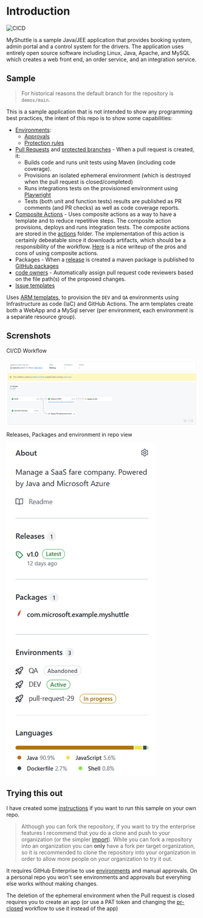 # Introduction

![CICD](https://github.com/tspascoal-demo2/MyShuttle/workflows/CICD/badge.svg)

MyShuttle is a sample Java/JEE application that provides booking system, admin portal and a control system for the drivers. The application uses entirely open source software including Linux, Java, Apache, and MySQL which creates a web front end, an order service, and an integration service.

## Sample

> For historical reasons the default branch for the repository is `demos/main`.

This is a sample application that is not intended to show any programming best practices, the intent of this repo is to show some capabilities:

- [Environments](https://docs.github.com/en/actions/deployment/environments):
  - [Approvals](https://docs.github.com/en/actions/managing-workflow-runs/reviewing-deployments)
  - [Protection rules](https://docs.github.com/en/actions/deployment/environments#environment-protection-rules)
- [Pull Requests](https://docs.github.com/en/github/collaborating-with-pull-requests/proposing-changes-to-your-work-with-pull-requests/about-pull-requests) and [protected branches](https://docs.github.com/en/repositories/configuring-branches-and-merges-in-your-repository/defining-the-mergeability-of-pull-requests/about-protected-branches#require-status-checks-before-merging) - When a pull request is created, it:
  - Builds code and runs unit tests using Maven (including code coverage).
  - Provisions an isolated ephemeral environment (which is destroyed when the pull request is closed/completed)
  - Runs integrations tests on the provisioned environment using [Playwright](https://playwright.dev/)
  - Tests (both unit and function tests) results are published as PR comments (and PR checks) as well as code coverage reports.
- [Composite Actions](https://docs.github.com/en/actions/creating-actions/creating-a-composite-action) - Uses composite actions as a way to have a template and to reduce repetitive steps. The composite action provisions, deploys and runs integration tests. The composite actions are stored in the [actions](actions) folder. The implementation of this action is certainly debeatable since it downloads artifacts, which should be a responsibility of the workflow. [Here](https://colinsalmcorner.com/github-composite-actions) is a nice writeup of the pros and cons of using composite actions.
- Packages - When a [release](https://docs.github.com/en/repositories/releasing-projects-on-github/about-releases) is created a maven package is published to [GitHub packages](https://github.com/features/packages)
- [code owners](https://docs.github.com/en/repositories/managing-your-repositorys-settings-and-features/customizing-your-repository/about-code-owners) - Automatically assign pull request code reviewers  based on the file path(s) of the proposed changes.
- [Issue templates](https://docs.github.com/en/communities/using-templates-to-encourage-useful-issues-and-pull-requests/configuring-issue-templates-for-your-repository)

Uses [ARM templates](), to provision the `DEV` and `QA` environments using Infrastructure as code (IaC) and GitHub Actions. The arm templates create both a WebApp and a MySql server (per environment, each environment is a separate resource group).

## Screnshots

CI/CD Workflow

![CI/CD Workflow](./docs/ci-cd-workflow.png)

Releases, Packages and environment in repo view

![Releases, Packages and environment](./docs/releases-packages-environment.png)

## Trying this out

I have created some [instructions](./docs/configuring.md) if you want to run this sample  on your own repo.

> Although you can fork the repository, if you want to try the enterprise features I recommend that you do a clone and push to your organization (or the simpler [import](https://docs.github.com/en/github/importing-your-projects-to-github/importing-source-code-to-github/importing-a-repository-with-github-importer)). While you can fork a repository into an organization you can **only** have a fork per target organization, so it is recommended to clone the repository into your organization in order to allow more people on _your_ organization to try it out.

It requires GitHub Enterprise to use [environments](https://docs.github.com/en/actions/deployment/environments) and manual approvals. On a personal repo you won't see environments and approvals but everyhing else works without making changes.

The deletion of the ephemeral environment when the Pull request is closed requires you to create an app (or use a PAT token and changing the [pr-closed](.github/workflows/pr-closed.yml) workflow to use it instead of the app)

